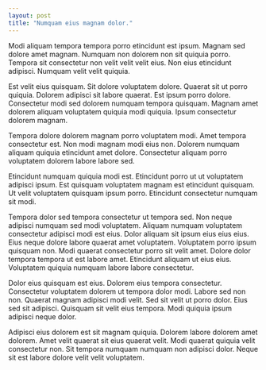 ```yaml
---
layout: post
title: "Numquam eius magnam dolor."
---
```



Modi aliquam tempora tempora porro etincidunt est ipsum. Magnam sed dolore amet magnam. Numquam non dolorem non sit quiquia porro. Tempora sit consectetur non velit velit velit eius. Non eius etincidunt adipisci. Numquam velit velit quiquia.

<!--more-->

Est velit eius quisquam. Sit dolore voluptatem dolore. Quaerat sit ut porro quiquia. Dolorem adipisci sit labore quaerat. Est ipsum porro dolore. Consectetur modi sed dolorem numquam tempora quisquam. Magnam amet dolorem aliquam voluptatem quiquia modi quiquia. Ipsum consectetur dolorem magnam.

Tempora dolore dolorem magnam porro voluptatem modi. Amet tempora consectetur est. Non modi magnam modi eius non. Dolorem numquam aliquam quiquia etincidunt amet dolore. Consectetur aliquam porro voluptatem dolorem labore labore sed.

Etincidunt numquam quiquia modi est. Etincidunt porro ut ut voluptatem adipisci ipsum. Est quisquam voluptatem magnam est etincidunt quisquam. Ut velit voluptatem quisquam ipsum porro. Etincidunt consectetur numquam sit modi.

Tempora dolor sed tempora consectetur ut tempora sed. Non neque adipisci numquam sed modi voluptatem. Aliquam numquam voluptatem consectetur adipisci modi est eius. Dolor aliquam sit ipsum eius eius eius. Eius neque dolore labore quaerat amet voluptatem. Voluptatem porro ipsum quisquam non. Modi quaerat consectetur porro sit velit amet. Dolore dolor tempora tempora ut est labore amet. Etincidunt aliquam ut eius eius. Voluptatem quiquia numquam labore labore consectetur.

Dolor eius quisquam est eius. Dolorem eius tempora consectetur. Consectetur voluptatem dolorem ut tempora dolor modi. Labore sed non non. Quaerat magnam adipisci modi velit. Sed sit velit ut porro dolor. Eius sed sit adipisci. Quisquam sit velit eius tempora. Modi quiquia ipsum adipisci neque dolor.

Adipisci eius dolorem est sit magnam quiquia. Dolorem labore dolorem amet dolorem. Amet velit quaerat sit eius quaerat velit. Modi quaerat quiquia velit consectetur non. Sit tempora numquam numquam non adipisci dolor. Neque sit est labore dolore velit velit voluptatem.